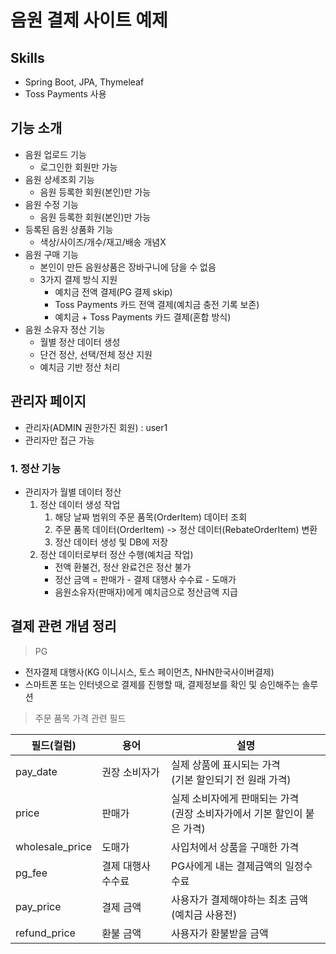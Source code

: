 # 음원 결제 사이트 예제
## Skills
- Spring Boot, JPA, Thymeleaf
- Toss Payments 사용
## 기능 소개
- 음원 업로드 기능
  - 로그인한 회원만 가능
- 음원 상세조회 기능
  - 음원 등록한 회원(본인)만 가능
- 음원 수정 기능
  - 음원 등록한 회원(본인)만 가능
- 등록된 음원 상품화 기능
  - 색상/사이즈/개수/재고/배송 개념X
- 음원 구매 기능
  - 본인이 만든 음원상품은 장바구니에 담을 수 없음
  - 3가지 결제 방식 지원
    - 예치금 전액 결제(PG 결제 skip)
    - Toss Payments 카드 전액 결제(예치금 충전 기록 보존)
    - 예치금 + Toss Payments 카드 결제(혼합 방식)
- 음원 소유자 정산 기능
  - 월별 정산 데이터 생성
  - 단건 정산, 선택/전체 정산 지원
  - 예치금 기반 정산 처리

## 관리자 페이지
- 관리자(ADMIN 권한가진 회원) : user1
- 관리자만 접근 가능 
### 1. 정산 기능
- 관리자가 월별 데이터 정산
  1) 정산 데이터 생성 작업
     1) 해당 날짜 범위의 주문 품목(OrderItem) 데이터 조회
     2) 주문 품목 데이터(OrderItem) -> 정산 데이터(RebateOrderItem) 변환
     3) 정산 데이터 생성 및 DB에 저장
  2) 정산 데이터로부터 정산 수행(예치금 작업)
     - 전액 환불건, 정산 완료건은 정산 불가
     - 정산 금액 = 판매가 - 결제 대행사 수수료 - 도매가
     - 음원소유자(판매자)에게 예치금으로 정산금액 지급

## 결제 관련 개념 정리
>PG 
  - 전자결제 대행사(KG 이니시스, 토스 페이먼츠, NHN한국사이버결제)
  - 스마트폰 또는 인터넷으로 결제를 진행할 때, 결제정보를 확인 및 승인해주는 솔루션
  
>주문 품목 가격 관련 필드

| 필드(컬럼)          | 용어         | 설명                                                |
|-----------------|------------|---------------------------------------------------|
| pay_date        | 권장 소비자가    | 실제 상품에 표시되는 가격<br/>(기본 할인되기 전 원래 가격)              |
| price           | 판매가        | 실제 소비자에게 판매되는 가격<br/>(권장 소비자가에서 기본 할인이 붙은 가격)     |
| wholesale_price | 도매가        | 사입처에서 상품을 구매한 가격                                  |
| pg_fee          | 결제 대행사 수수료 | PG사에게 내는 결제금액의 일정수수료                              |
| pay_price       | 결제 금액      | 사용자가 결제해야하는 최초 금액(예치금 사용전)                        |
| refund_price    | 환불 금액      | 사용자가 환불받을 금액                                      |
